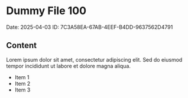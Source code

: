 # Dummy File 100

Date: 2025-04-03
ID: 7C3A58EA-67AB-4EEF-B4DD-9637562D4791

## Content

Lorem ipsum dolor sit amet, consectetur adipiscing elit.
Sed do eiusmod tempor incididunt ut labore et dolore magna aliqua.

* Item 1
* Item 2
* Item 3

